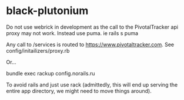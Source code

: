 black-plutonium
===============

Do not use webrick in development as the call to the PivotalTracker api proxy may not work. Instead use puma. ie
 rails s puma

Any call to /services is routed to https://www.pivotaltracker.com. See config/initailizers/proxy.rb

Or...

  bundle exec rackup config.norails.ru
  
To avoid rails and just use rack (admittedly, this will end up serving the entire app directory, we might need to move things around).